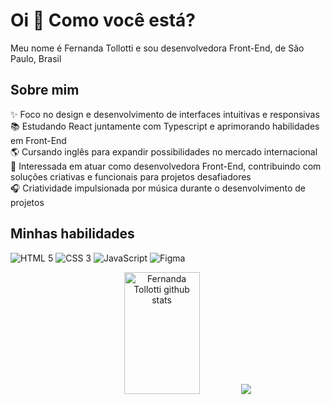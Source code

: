 # Oi 👋 Como você está?

Meu nome é Fernanda Tollotti e sou desenvolvedora Front-End, de São Paulo, Brasil

## Sobre mim

✨ Foco no design e desenvolvimento de interfaces intuitivas e responsivas  
📚 Estudando React juntamente com Typescript e aprimorando habilidades em Front-End  
🌎 Cursando inglês para expandir possibilidades no mercado internacional  
🎯 Interessada em atuar como desenvolvedora Front-End, contribuindo com soluções criativas e funcionais para projetos desafiadores  
🎧 Criatividade impulsionada por música durante o desenvolvimento de projetos

## Minhas habilidades

![HTML 5](https://img.shields.io/badge/HTML5-333333?style=for-the-badge&logo=html5)
![CSS 3](https://img.shields.io/badge/CSS3-333333?style=for-the-badge&logo=css3&logoColor=1572B6)
![JavaScript](https://img.shields.io/badge/JavaScript-333333?style=for-the-badge&logo=javascript)
![Figma](https://img.shields.io/badge/Figma-333333?style=for-the-badge&logo=figma)

<div align="center">  
  <img width="49%" height="195px" src="https://github-readme-stats.vercel.app/api?username=fernandatollotti&show_icons=true&count_private=true&hide_border=true&title_color=9A5AF2&icon_color=8B1EC4&text_color=c9d1d9&bg_color=0d1117" alt="Fernanda Tollotti github stats" /> 
  <img src="https://github-readme-stats.vercel.app/api/top-langs/?username=fernandatollotti&layout=compact&hide_border=true&title_color=9A5AF2&text_color=fff&bg_color=0d1117" />
</div>
